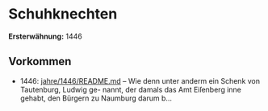 # Schuhknechten

**Ersterwähnung:** 1446

## Vorkommen
- 1446: [jahre/1446/README.md](../jahre/1446/README.md) – Wie denn
unter anderm ein Schenk von Tautenburg, Ludwig ge-
nannt, der damals das Amt Eiſenberg inne gehabt, den
Bürgern zu Naumburg darum b...
